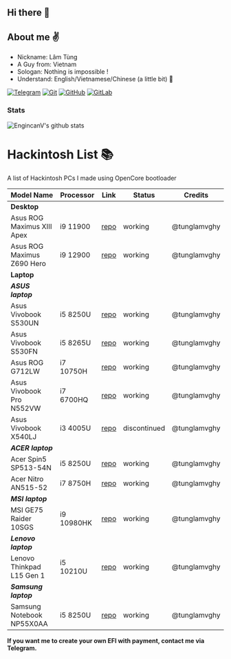 ## Hi there 👋
## About me :v:
- Nickname: Lâm Tùng 
- A Guy from: Vietnam
- Sologan: Nothing is impossible !
- Understand: English/Vietnamese/Chinese (a little bit) :book:

[![Telegram](https://img.shields.io/badge/Chat_on-Telegram-blue.svg)](https://t.me/tunglamvghy)
[![Git](https://img.shields.io/badge/-Git-black?style=flat&logo=git&link=https://github.com/tunglamvghy)](https://github.com/tunglamvghy) 
[![GitHub](https://img.shields.io/badge/-GitHub-181717?style=flat&logo=github&link=https://github.com/tunglamvghy)](https://github.com/tunglamvghy)
[![GitLab](https://img.shields.io/badge/-GitLab-FCA121?style=flat&logo=gitlab&link=https://github.com/tunglamvghy)](https://gitlab.com/tunglamvghy)  

### Stats
![EngincanV's github stats](https://github-readme-stats.vercel.app/api?username=tunglamvghy&show_icons=true&title_color=fff&icon_color=79ff97&text_color=9f9f9f&bg_color=151515)

# Hackintosh List 📚
 A list of Hackintosh PCs I made using OpenCore bootloader
 
| Model Name  | Processor | Link | Status | Credits |
| ----------------------------------- | ----------------- | --------------------------- | ----------------- | ---------------------------------------------- | 
| **Desktop** | | | | |
| Asus ROG Maximus XIII Apex | i9 11900 | [repo](https://github.com/tunglamvghy/Asus-ROG-Maximus-XIII-Apex-hackintosh) | working  | @tunglamvghy |
| Asus ROG Maximus Z690 Hero | i9 12900 | [repo](https://github.com/tunglamvghy/AsusRogMaximusZ690Hero-hackintosh) | working  | @tunglamvghy |
| **Laptop** | | | | |
| ***ASUS laptop*** | | | | |
| Asus Vivobook S530UN | i5 8250U | [repo](https://github.com/tunglamvghy/AsusS530UN-hackintosh) | working | @tunglamvghy |
| Asus Vivobook S530FN | i5 8265U | [repo]() | working | @tunglamvghy |
| Asus ROG G712LW | i7 10750H | [repo](https://github.com/tunglamvghy/AsusROG-G712LW-hackintosh) | working  | @tunglamvghy |
| Asus Vivobook Pro N552VW | i7 6700HQ | [repo](https://github.com/tunglamvghy/AsusN552VW-hackintosh) | working | @tunglamvghy |
| Asus Vivobook X540LJ | i3 4005U | [repo](https://github.com/tunglamvghy/Asus-X540LJ-Hackintosh) | discontinued | @tunglamvghy |
| ***ACER laptop*** | | | | |
| Acer Spin5 SP513-54N | i5 8250U | [repo](https://github.com/tunglamvghy/AcerSpin5-hackintosh) | working | @tunglamvghy |
| Acer Nitro AN515-52  | i7 8750H | [repo](https://github.com/tunglamvghy/Acer-Nitro-AN515-52-hackintosh) | working  | @tunglamvghy |
| ***MSI laptop*** | | | | |
| MSI GE75 Raider 10SGS | i9 10980HK | [repo](https://github.com/tunglamvghy/MSI-GE75-Raider-10SGS-hackintosh) | working | @tunglamvghy |
| ***Lenovo laptop*** | | | | |
| Lenovo Thinkpad L15 Gen 1 | i5 10210U | [repo](https://github.com/tunglamvghy/LenovoThinkpad-L15-hackintosh) | working |  @tunglamvghy |
| ***Samsung laptop*** | | | | |
| Samsung Notebook NP55X0AA | i5 8250U | [repo](https://github.com/tunglamvghy/SamsungNotebookNP55X0AA-X02CN-hackintosh) | working |  @tunglamvghy |


**If you want me to create your own EFI with payment, contact me via Telegram.**
